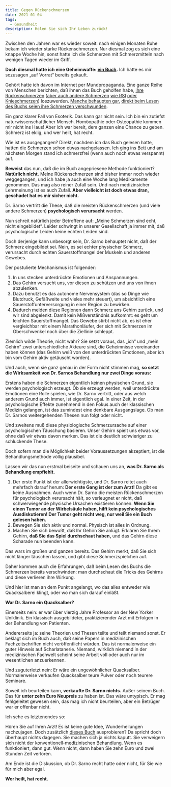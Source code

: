 ```yaml
---
title: Gegen Rückenschmerzen
date: 2021-01-04
tags:
  - Gesundheit
description: Holen Sie sich Ihr Leben zurück!
---
```

Zwischen den Jahren war es wieder soweit: nach einigen Monaten Ruhe bekam ich wieder starke Rückenschmerzen. Nur diesmal zog es sich eine knappe Woche hin, sonst hatte ich die Schmerzen mit Schmerzmitteln nach wenigen Tagen wieder im Griff.

**Doch diesmal hatte ich eine Geheimwaffe: [ein Buch](https://portal.dnb.de/opac.htm?method=enhancedSearch&index=num&term=9783442217632&operator=and).** Ich hatte es mir sozusagen „auf Vorrat“ bereits gekauft.

Gehört hatte ich davon im Internet per Mundpropaganda. Eine ganze Reihe von Menschen berichten, daß ihnen das Buch geholfen habe, [ihre Rückenschmerzen](https://news.ycombinator.com/item?id=14699034) ([aber auch andere Schmerzen](https://news.ycombinator.com/item?id=14701913) [wie RSI](https://news.ycombinator.com/item?id=22069525) [oder Knieschmerzen](https://news.ycombinator.com/item?id=24948611)) loszuwerden. [Manche behaupten gar](https://news.ycombinator.com/item?id=22073508), [direkt beim Lesen des Buchs seien ihre Schmerzen verschwunden](https://news.ycombinator.com/item?id=18319305).

Ein ganz klarer Fall von Esoterik. Das kann gar nicht sein. Ich bin ein zutiefst naturwissenschaftlicher Mensch. Homöopathie oder Osteopathie kommen mir nicht ins Haus! Aber ich war bereit, dem ganzen eine Chance zu geben. Schmerz ist eklig, und wer heilt, hat recht.

Wie ist es ausgegangen? Direkt, nachdem ich das Buch gelesen hatte, hatten die Schmerzen schon etwas nachgelassen. Ich ging ins Bett und am nächsten Morgen stand ich schmerzfrei (wenn auch noch etwas verspannt) auf.

**Beweist** das nun, daß die im Buch angepriesene Methode funktioniert? **Natürlich nicht.** Meine Rückenschmerzen sind bisher immer noch wieder weggegangen, und ich habe ja auch eine Woche lang Medikamente genommen. Das mag also reiner Zufall sein. Und nach medizinsicher Lehrmeinung ist es auch Zufall. **Aber vielleicht ist doch etwas dran, geschadet hat es mir sicher nicht.**

Dr. Sarno vertritt die These, daß die meisten Rückenschmerzen (und viele andere Schmerzen) **psychologisch verursacht** werden.

Nun schreit natürlich jeder Betroffene auf: „Meine Schmerzen sind echt, nicht eingebildet“. Leider schwingt in unserer Gesellschaft ja immer mit, daß psychologische Leiden keine echten Leiden sind.

Doch derjenige kann unbesorgt sein, Dr. Sarno behauptet nicht, daß der Schmerz eingebildet sei. Nein, es sei echter physischer Schmerz, verursacht durch echten Sauerstoffmangel der Muskeln und anderen Gewebes.

Der postulierte Mechanismus ist folgender:

1. In uns stecken unterdrückte Emotionen und Anspannungen.
2. Das Gehirn versucht uns, vor diesen zu schützen und uns von ihnen abzulenken.
3. Dazu benutzt es das autonome Nervensystem (das so Dinge wie Blutdruck, Gefäßweite und vieles mehr steuert), um absichtlich eine Sauerstoffunterversorgung in einer Region zu bewirken.
4. Dadurch melden diese Regionen dann Schmerz ans Gehirn zurück, und wir sind abgelenkt. Damit kein Mißverständnis aufkommt: es geht um leichten Sauerstoffmangel. Das Gewebe stirbt nicht ab, es ist eher vergleichbar mit einem Marathonläufer, der sich mit Schmerzen im Oberschwenkel noch über die Ziellinie schleppt.

Ziemlich wilde Theorie, nicht wahr? Sie setzt voraus, das „ich“ und „mein Gehirn“ zwei unterschiedliche Akteure sind, die Geheimnisse voreinander haben können (das Gehirn weiß von den unterdrückten Emotionen, aber ich bin vom Gehirn aktiv getäuscht worden).

Und auch, wenn sie ganz genau in der Form nicht stimmen mag, **so setzt die Wirksamkeit von Dr. Sarnos Behandlung nur zwei Dinge voraus:**

Erstens haben die Schmerzen eigentlich keinen physischen Grund, sie werden psychologisch erzeugt. Ob sie erzeugt werden, weil unterdrückte Emotionen eine Rolle spielen, wie Dr. Sarno vertritt, oder aus welch anderem Grund auch immer, ist eigentlich egal. In einer Zeit, in der psychologische Effekte zunehmend in den Fokus auch der klassischen Medizin gelangen, ist das zumindest eine denkbare Ausgangslage. Ob man Dr. Sarnos weitergehenden Thesen nun folgt oder nicht.

Und zweitens muß diese physiologische Schmerzursache auf einer psychologischen Täuschung basieren. Unser Gehirn spielt uns etwas vor, ohne daß wir etwas davon merken. Das ist die deutlich schwieriger zu schluckende These.

Doch sofern man die Möglichkeit beider Voraussetzungen akzeptiert, ist die Behandlungsmethode völlig plausibel.

Lassen wir das nun erstmal beiseite und schauen uns an, **was Dr. Sarno als Behandlung empfiehlt.**

1. Der erste Punkt ist der allerwichtigste, und Dr. Sarno reitet auch mehrfach darauf herum: **Der erste Gang ist der zum Arzt!** Da gibt es keine Ausnahmen. Auch wenn Dr. Sarno die meisten Rückenschmerzen für psychologisch verursacht hält, so verleugnet er nicht, daß schwerwiegende physische Ursachen existieren können. **Wenn Sie einen Tumor an der Wirbelsäule haben, hilft kein psychologisches Ausdiskutieren! Der Tumor geht nicht weg, nur weil Sie ein Buch gelesen haben.**
2. Bewegen Sie sich aktiv und normal. Physisch ist alles in Ordnung.
3. Machen Sie sich bewußt, daß Ihr Gehirn Sie anlügt. Erklären Sie Ihrem Gehirn, **daß Sie das Spiel durchschaut haben,** und das Gehirn diese Scharade nun beenden kann.

Das wars im großen und ganzen bereits. Das Gehirn merkt, daß Sie sich nicht länger täuschen lassen, und gibt diese Schmerzspielchen auf.

Daher kommen auch die Erfahrungen, daß beim Lesen des Buchs die Schmerzen bereits verschwinden: man durchschaut die Tricks des Gehirns und diese verlieren ihre Wirkung.

Und hier ist man an dem Punkt angelangt, wo das alles entweder wie Quacksalberei klingt, oder wo man sich darauf einläßt.

**War Dr. Sarno ein Quacksalber?**

Einerseits nein: er war über vierzig Jahre Professor an der New Yorker Uniklinik. Ein klassisch ausgebildeter, praktizierender Arzt mit Erfolgen in der Behandlung von Patienten.

Andererseits ja: seine Theorien und Thesen teilte und teilt niemand sonst. Er beklagt sich im Buch auch, daß seine Papers in medizinischen Fachzeitschriften nicht veröffentlicht würden. Das ist normalerweise ein guter Hinweis auf Scharlatanerie. Niemand, wirklich niemand in der medizinischen Fachwelt scheint seine Arbeit voll oder auch nur im wesentlichen anzuerkennen.

Und zuguterletzt nein: Er wäre ein ungewöhnlicher Quacksalber. Normalerweise verkaufen Quacksalber teure Pulver oder noch teurere Seminare.

Soweit ich beurteilen kann, **verkaufte Dr. Sarno nichts.** Außer seinem Buch. Das für **unter zehn Euro Neupreis** zu haben ist. Das wäre untypisch. Er mag fehlgeleitet gewesen sein, das mag ich nicht beurteilen, aber ein Betrüger war er offenbar nicht.

Ich sehe es letztenendes so:

Hören Sie auf Ihren Arzt! Es ist keine gute Idee, Wunderheilungen nachzujagen. Doch zusätzlich [dieses Buch](https://portal.dnb.de/opac.htm?method=enhancedSearch&index=num&term=9783442217632&operator=and) ausprobieren? Da spricht doch überhaupt nichts dagegen. Sie machen sich ja nichts kaputt. Sie verweigern sich nicht der konventionell-medizinischen Behandlung. Wenn es funktioniert, dann gut. Wenn nicht, dann haben Sie zehn Euro und zwei Stunden Zeit verloren.

Am Ende ist die Diskussion, ob Dr. Sarno recht hatte oder nicht, für Sie wie für mich aber egal.

**Wer heilt, hat recht.**
